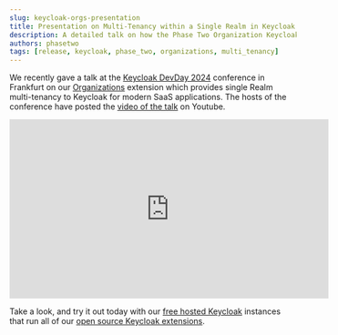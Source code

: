 ```yaml
---
slug: keycloak-orgs-presentation
title: Presentation on Multi-Tenancy within a Single Realm in Keycloak
description: A detailed talk on how the Phase Two Organization Keycloak extension provides a single realm multi-tenancy solution for modern Saas Applications.
authors: phasetwo
tags: [release, keycloak, phase_two, organizations, multi_tenancy]
---
```


We recently gave a talk at the [Keycloak DevDay 2024](https://www.keycloak-day.dev/) conference in Frankfurt on our [Organizations](https://github.com/p2-inc/keycloak-orgs) extension which provides single Realm multi-tenancy to Keycloak for modern SaaS applications. The hosts of the conference have posted the [video of the talk](https://www.youtube.com/watch?v=DNq51wWw3F4) on Youtube.

<iframe width="560" height="315" src="https://www.youtube.com/embed/DNq51wWw3F4" title="YouTube video player" frameborder="0" allow="accelerometer; autoplay; clipboard-write; encrypted-media; gyroscope; picture-in-picture" allowfullscreen></iframe>

Take a look, and try it out today with our [free hosted Keycloak](https://phasetwo.io/dashboard/) instances that run all of our [open source Keycloak extensions](https://github.com/p2-inc).
